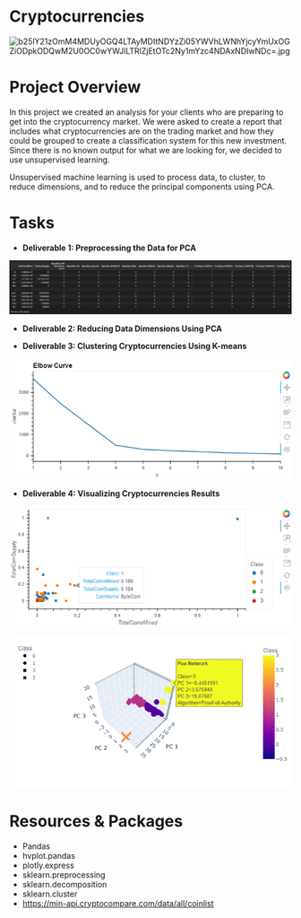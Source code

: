 # Cryptocurrencies

![b25lY21zOmM4MDUyOGQ4LTAyMDItNDYzZi05YWVhLWNhYjcyYmUxOGZiODpkODQwM2U0OC0wYWJlLTRlZjEtOTc2Ny1mYzc4NDAxNDIwNDc=.jpg](https://www.nationalworld.com/webimg/b25lY21zOmM4MDUyOGQ4LTAyMDItNDYzZi05YWVhLWNhYjcyYmUxOGZiODpkODQwM2U0OC0wYWJlLTRlZjEtOTc2Ny1mYzc4NDAxNDIwNDc=.jpg?&width=8000)



# Project Overview

In this project we created an analysis for your clients who are preparing to get into the cryptocurrency market.  We were asked to create a report that includes what cryptocurrencies are on the trading market and how they could be grouped to create a classification system for this new investment.  Since there is no known output for what we are looking for, we decided to use unsupervised learning.

Unsupervised machine learning is used to process data, to cluster, to reduce dimensions, and to reduce the principal components using PCA.

# Tasks

- **Deliverable 1: Preprocessing the Data for PCA**

![get_dummies](https://github.com/kossakova/Cryptocurrencies/blob/main/PNG/get_dummies.png)

- **Deliverable 2: Reducing Data Dimensions Using PCA**

- **Deliverable 3: Clustering Cryptocurrencies Using K-means**

![elbow_curve](https://github.com/kossakova/Cryptocurrencies/blob/main/PNG/elbow_curve.png)

- **Deliverable 4: Visualizing Cryptocurrencies Results**

![hvplot.scatter](https://github.com/kossakova/Cryptocurrencies/blob/main/PNG/hvplot.scatter.png)

![scatter_3d](https://github.com/kossakova/Cryptocurrencies/blob/main/PNG/scatter_3d.png)


# Resources & Packages 
- Pandas
- hvplot.pandas
- plotly.express
- sklearn.preprocessing
- sklearn.decomposition
- sklearn.cluster 
- https://min-api.cryptocompare.com/data/all/coinlist
